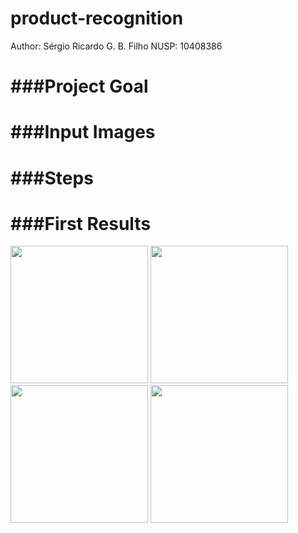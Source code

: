 # product-recognition
Author: Sérgio Ricardo G. B. Filho
NUSP: 10408386


###Project Goal
=============
###Input Images
=============
###Steps
=============
###First Results
============= 
<p float="left">
  <img src="partial_examples/1_and_2.jpg" width='220'>
  <img src="partial_examples/3_and_4.jpg" width='220'>
  <img src="partial_examples/5_and_6.jpg" width='220'>
  <img src="partial_examples/3_and_7.jpg" width='220'>
</p>
